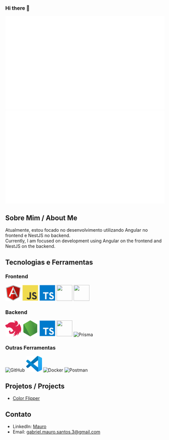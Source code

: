 ### Hi there 👋

<a href="https://github.com/jstrieb/github-stats">
<img src="https://raw.githubusercontent.com/Maurog-rgba/github-stats/master/generated/overview.svg#gh-dark-mode-only" />
<img src="https://raw.githubusercontent.com/Maurog-rgba/github-stats/master/generated/languages.svg#gh-dark-mode-only" />
</a>

## Sobre Mim / About Me
Atualmente, estou focado no desenvolvimento utilizando Angular no frontend e NestJS no backend.
<br>
Currently, I am focused on development using Angular on the frontend and NestJS on the backend.

## Tecnologias e Ferramentas

### Frontend
<img src="https://raw.githubusercontent.com/devicons/devicon/master/icons/angularjs/angularjs-original.svg" alt="Angular" width="50" height="50"> <img src="https://raw.githubusercontent.com/devicons/devicon/master/icons/javascript/javascript-original.svg" alt="JavaScript" width="50" height="50"> <img src="https://raw.githubusercontent.com/devicons/devicon/master/icons/typescript/typescript-original.svg" alt="TypeScript" width="50" height="50"> <img src="https://cdn.jsdelivr.net/gh/devicons/devicon/icons/sass/sass-original.svg" width="50" height="50" /> <img src="https://cdn.jsdelivr.net/gh/devicons/devicon/icons/bootstrap/bootstrap-original.svg" width="50" height="50" />

### Backend
<img src="https://raw.githubusercontent.com/devicons/devicon/master/icons/nestjs/nestjs-plain.svg" alt="NestJS" width="50" height="50"> <img src="https://raw.githubusercontent.com/devicons/devicon/master/icons/nodejs/nodejs-original.svg" alt="Node.js" width="50" height="50"> <img src="https://raw.githubusercontent.com/devicons/devicon/master/icons/typescript/typescript-original.svg" alt="TypeScript" width="50" height="50"> <img src="https://cdn.jsdelivr.net/gh/devicons/devicon/icons/mysql/mysql-original-wordmark.svg" width="50" height="50" />
<img src="https://devicons.railway.app/i/prisma-light.svg" alt="Prisma" width="50" height="50"/>

### Outras Ferramentas
<img src="https://devicons.railway.app/i/git.svg" alt="GitHub" width="50" height="50"> <img src="https://raw.githubusercontent.com/devicons/devicon/master/icons/vscode/vscode-original.svg" alt="VSCode" width="50" height="50"> <img src="https://cdn.jsdelivr.net/gh/devicons/devicon/icons/docker/docker-plain-wordmark.svg" alt="Docker" width="50" height="50" /> 
<img src="https://devicons.railway.app/i/postman.svg" alt="Postman" width="50" height="50" />

## Projetos / Projects
- [Color Flipper](https://github.com/Maurog-rgba/color-flipper)

## Contato
- LinkedIn: [Mauro](https://www.linkedin.com/in/mauro-gabriel-b602b5194/)
- Email: gabriel.mauro.santos.3@gmail.com

